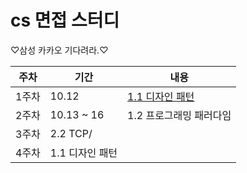 # cs 면접 스터디

♡삼성 카카오 기다려라.♡

|주차|기간|내용|
|--|--|--|
|1주차|10.12|[1.1 디자인 패턴](https://github.com/codesooo/cs-study-jj/tree/main/1%EC%9E%A5%20-%20%EB%94%94%EC%9E%90%EC%9D%B8%20%ED%8C%A8%ED%84%B4%EA%B3%BC%20%ED%94%84%EB%A1%9C%EA%B7%B8%EB%9E%98%EB%B0%8D%20%ED%8C%A8%EB%9F%AC%EB%8B%A4%EC%9E%84/1.1%20%EB%94%94%EC%9E%90%EC%9D%B8%20%ED%8C%A8%ED%84%B4)|
|2주차|10.13 ~ 16|1.2 프로그래밍 패러다임|
|3주차|2.2 TCP/|
|4주차|1.1 디자인 패턴|
